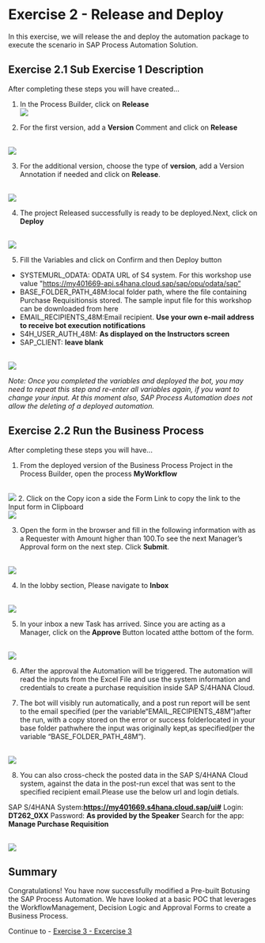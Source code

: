 # Exercise 2 - Release and Deploy

In this exercise, we will release the and deploy the automation package to execute the scenario in SAP Process Automation Solution.

## Exercise 2.1 Sub Exercise 1 Description

After completing these steps you will have created...

1. In the Process Builder, click on <b>Release</b>
<br>![](/exercises/ex2/images/21_1.png)

2.	For the first version, add a <b>Version</b> Comment and click on <b>Release</b>

<br>![](/exercises/ex2/images/21_2.png)

3. For the additional version, choose the type of <B>version</b>, add a Version Annotation if needed and click on <b>Release</b>.

<br>![](/exercises/ex2/images/21_3.png)

4. The project Released successfully is ready to be deployed.Next, click on <B> Deploy</b>

<br>![](/exercises/ex2/images/21_4.png)

5. Fill the Variables and click on Confirm and then Deploy button
- SYSTEMURL_ODATA: ODATA URL of S4 system. For this workshop use value "https://my401669-api.s4hana.cloud.sap/sap/opu/odata/sap”
- BASE_FOLDER_PATH_48M:local folder path, where the file containing Purchase Requisitionsis stored. The sample input file for this workshop can be downloaded from here 
- EMAIL_RECIPIENTS_48M:Email recipient. <b>Use your own e-mail address to receive bot execution notifications</b>
- S4H_USER_AUTH_48M: <b>As displayed on the Instructors screen</b>
- SAP_CLIENT: <b>leave blank</b>

<br>![](/exercises/ex2/images/21_5.png)

<i>Note: Once you completed the variables and deployed the bot, you may need to repeat this step and re-enter all variables again, if you want to change your input. At this moment also, SAP Process Automation does not allow the deleting of a deployed automation.</i>

## Exercise 2.2 Run the Business Process

After completing these steps you will have...

1.	From the deployed version of the Business Process Project in the Process Builder, open the process <b>MyWorkflow</b>

<br>![](/exercises/ex2/images/22_1.png)
2.	Click on the Copy icon a side the Form Link to copy the link to the Input form in Clipboard
<br>![](/exercises/ex2/images/22_2.png)

3. Open the form in the browser and fill in the following information with as a Requester with Amount higher than 100.To see the next Manager’s Approval form on the next step. Click <b>Submit</b>.

<br>![](/exercises/ex2/images/22_3.png)

4. In the lobby section, Please navigate to <b>Inbox</b>

<br>![](/exercises/ex2/images/22_4.png)

5. In your inbox a new Task has arrived. Since you are acting as a Manager, click on the<B> Approve</b> Button located atthe bottom of the form.

<br>![](/exercises/ex2/images/22_5.png)

6. After the approval the Automation will be triggered. The automation will read the inputs from the Excel File and use the system information and credentials to create a purchase requisition inside SAP S/4HANA Cloud.

7. The bot will visibly run automatically, and a post run report will be sent to the email specified (per the variable“EMAIL_RECIPIENTS_48M”)after the run, with a copy stored on the error or success folderlocated in your base folder pathwhere the input was originally kept,as specified(per the variable “BASE_FOLDER_PATH_48M”).

<br>![](/exercises/ex2/images/22_7.png)

8. You can also cross-check the posted data in the SAP S/4HANA Cloud system, against the data in the post-run excel that was sent to the specified recipient email.Please use the below url and login detials.

SAP S/4HANA System:<b>https://my401669.s4hana.cloud.sap/ui#</b>
Login: <b>DT262_0XX</b>
Password: <b> As provided by the Speaker</b>
Search for the app: <B> Manage Purchase Requisition</b>

<br>![](/exercises/ex2/images/22_8.png)


## Summary

Congratulations! You have now successfully modified a Pre-built Botusing the SAP Process Automation. We have looked at a basic POC that leverages the WorkflowManagement, Decision Logic and Approval Forms to create a Business Process.

Continue to - [Exercise 3 - Excercise 3 ](../ex3/README.md)
